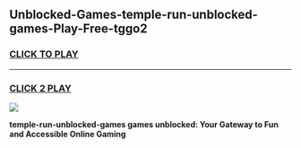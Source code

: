 
## Unblocked-Games-temple-run-unblocked-games-Play-Free-tggo2
<h3>
<a href="https://premium76.site?title=temple-run-unblocked-games&ref=22A">CLICK TO PLAY</a></h3>
<hr>

<h3>
<a href="https://premium76.site?title=temple-run-unblocked-games&ref=22A">CLICK 2 PLAY</a>
  
</h3>

<a href="https://premium76.site?title=temple-run-unblocked-games&ref=22A"><img src="https://clearcache.store/games.png"></a>


**temple-run-unblocked-games games unblocked: Your Gateway to Fun and Accessible Online Gaming**
